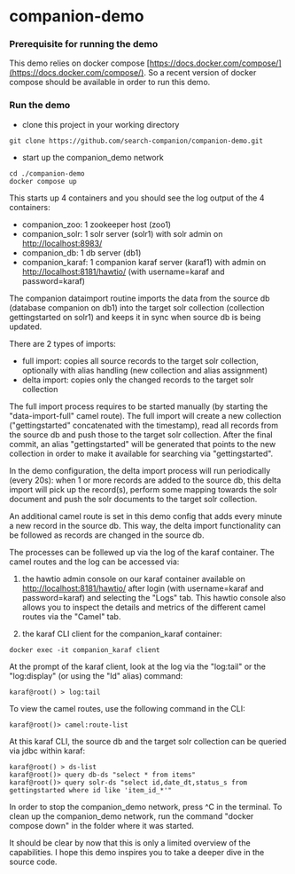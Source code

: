 # companion-demo

### Prerequisite for running the demo
This demo relies on docker compose [https://docs.docker.com/compose/](https://docs.docker.com/compose/). So a recent version of docker compose should be available in order to run this demo.

### Run the demo
- clone this project in your working directory
```
git clone https://github.com/search-companion/companion-demo.git
```
- start up the companion_demo network
```
cd ./companion-demo
docker compose up
```

This starts up 4 containers and you should see the log output of the 4 containers:
 - companion_zoo: 1 zookeeper host (zoo1)
 - companion_solr: 1 solr server (solr1) with solr admin on [http://localhost:8983/](http://localhost:8983/)
 - companion_db: 1 db server (db1)
 - companion_karaf: 1 companion karaf server (karaf1) with admin on [http://localhost:8181/hawtio/](http://localhost:8181/hawtio/) (with username=karaf and password=karaf)

The companion dataimport routine imports the data from the source db (database companion on db1) into the target solr collection (collection gettingstarted on solr1) and keeps it in sync when source db is being updated.

There are 2 types of imports: 
- full import: copies all source records to the target solr collection, optionally with alias handling (new collection and alias assignment)
- delta import: copies only the changed records to the target solr collection

The full import process requires to be started manually (by starting the "data-import-full" camel route). 
The full import will create a new collection ("gettingstarted" concatenated with the timestamp), read all records from the source db and push those to the target solr collection. After the final commit, an alias "gettingstarted"
will be generated that points to the new collection in order to make it available for searching via "gettingstarted".

In the demo configuration, the delta import process will run periodically (every 20s): when 1 or more records are added to the source db, this delta import will pick up the record(s), perform some mapping towards the solr document and push the solr documents to the target solr collection.

An additional camel route is set in this demo config that adds every minute a new record in the source db. This way, the delta import functionality can be followed as records are changed in the source db.

The processes can be follewed up via the log of the karaf container.
The camel routes and the log can be accessed via:
1) the hawtio admin console on our karaf container available on [http://localhost:8181/hawtio/](http://localhost:8181/hawtio/) after login (with username=karaf and password=karaf) and selecting the "Logs" tab.
This hawtio console also allows you to inspect the details and metrics of the different camel routes via the "Camel" tab.


2) the karaf CLI client for the companion_karaf container:
```
docker exec -it companion_karaf client
```
At the prompt of the karaf client, look at the log via the "log:tail" or the "log:display" (or using the "ld" alias) command:
```
karaf@root() > log:tail
```
To view the camel routes, use the following command in the CLI:
```
karaf@root()> camel:route-list
```
At this karaf CLI, the source db and the target solr collection can be queried via jdbc within karaf:
```
karaf@root() > ds-list
karaf@root()> query db-ds "select * from items"
karaf@root()> query solr-ds "select id,date_dt,status_s from gettingstarted where id like 'item_id_*'"
```
In order to stop the companion_demo network, press ^C in the terminal.
To clean up the companion_demo network, run the command "docker compose down" in the folder where it was started.

It should be clear by now that this is only a limited overview of the capabilities. I hope this demo inspires you to take a deeper dive in the source code.


